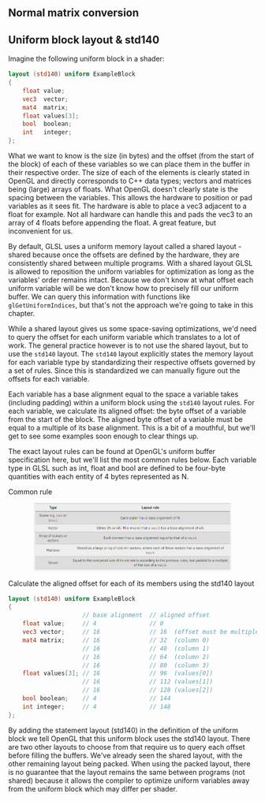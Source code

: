 ## Normal matrix conversion


## Uniform block layout & std140

Imagine the following uniform block in a shader:

```GLSL
layout (std140) uniform ExampleBlock
{
    float value;
    vec3  vector;
    mat4  matrix;
    float values[3];
    bool  boolean;
    int   integer;
};  
```

What we want to know is the size (in bytes) and the offset (from the start of the block) of each of these variables so we can place them in the buffer in their respective order. The size of each of the elements is clearly stated in OpenGL and directly corresponds to C++ data types; vectors and matrices being (large) arrays of floats. What OpenGL doesn't clearly state is the spacing between the variables. This allows the hardware to position or pad variables as it sees fit. The hardware is able to place a vec3 adjacent to a float for example. Not all hardware can handle this and pads the vec3 to an array of 4 floats before appending the float. A great feature, but inconvenient for us.

By default, GLSL uses a uniform memory layout called a shared layout - shared because once the offsets are defined by the hardware, they are consistently shared between multiple programs. With a shared layout GLSL is allowed to reposition the uniform variables for optimization as long as the variables' order remains intact. Because we don't know at what offset each uniform variable will be we don't know how to precisely fill our uniform buffer. We can query this information with functions like `glGetUniformIndices`, but that's not the approach we're going to take in this chapter.

While a shared layout gives us some space-saving optimizations, we'd need to query the offset for each uniform variable which translates to a lot of work. The general practice however is to not use the shared layout, but to use the `std140` layout. The `std140` layout explicitly states the memory layout for each variable type by standardizing their respective offsets governed by a set of rules. Since this is standardized we can manually figure out the offsets for each variable.

Each variable has a base alignment equal to the space a variable takes (including padding) within a uniform block using the `std140` layout rules. For each variable, we calculate its aligned offset: the byte offset of a variable from the start of the block. The aligned byte offset of a variable must be equal to a multiple of its base alignment. This is a bit of a mouthful, but we'll get to see some examples soon enough to clear things up.

The exact layout rules can be found at OpenGL's uniform buffer specification here, but we'll list the most common rules below. Each variable type in GLSL such as int, float and bool are defined to be four-byte quantities with each entity of 4 bytes represented as N.

Common rule

<div align=center>
<img src="../_images/opengl/common_rules.png" width="400">
</div>

Calculate the aligned offset for each of its members using the std140 layout

```GLSL
layout (std140) uniform ExampleBlock
{
                     // base alignment  // aligned offset
    float value;     // 4               // 0 
    vec3 vector;     // 16              // 16  (offset must be multiple of 16 so 4->16)
    mat4 matrix;     // 16              // 32  (column 0)
                     // 16              // 48  (column 1)
                     // 16              // 64  (column 2)
                     // 16              // 80  (column 3)
    float values[3]; // 16              // 96  (values[0])
                     // 16              // 112 (values[1])
                     // 16              // 128 (values[2])
    bool boolean;    // 4               // 144
    int integer;     // 4               // 148
}; 
```

By adding the statement layout (std140) in the definition of the uniform block we tell OpenGL that this uniform block uses the std140 layout. There are two other layouts to choose from that require us to query each offset before filling the buffers. We've already seen the shared layout, with the other remaining layout being packed. When using the packed layout, there is no guarantee that the layout remains the same between programs (not shared) because it allows the compiler to optimize uniform variables away from the uniform block which may differ per shader.